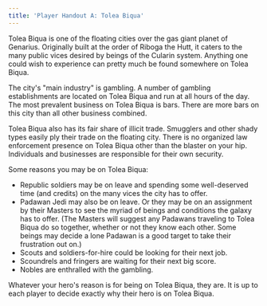 ```yaml
---
title: 'Player Handout A: Tolea Biqua'
---
```


Tolea Biqua is one of the floating cities over the gas giant planet of Genarius. Originally built at the order of Riboga the Hutt, it caters to the many public vices desired by beings of the Cularin system. Anything one could wish to experience can pretty much be found somewhere on Tolea Biqua.

The city's "main industry" is gambling. A number of gambling establishments are located on Tolea Biqua and run at all hours of the day. The most prevalent business on Tolea Biqua is bars. There are more bars on this city than all other business combined.

Tolea Biqua also has its fair share of illicit trade. Smugglers and other shady types easily ply their trade on the floating city.
There is no organized law enforcement presence on Tolea Biqua other than the blaster on your hip. Individuals and businesses are responsible for their own security.

Some reasons you may be on Tolea Biqua:

- Republic soldiers may be on leave and spending some well-deserved time (and credits) on the many vices the city has to offer.
- Padawan Jedi may also be on leave. Or they may be on an assignment by their Masters to see the myriad of beings and conditions the galaxy has to offer. (The Masters will suggest any Padawans traveling to Tolea Biqua do so together, whether or not they know each other. Some beings may decide a lone Padawan is a good target to take their frustration out on.)
- Scouts and soldiers-for-hire could be looking for their next job.
- Scoundrels and fringers are waiting for their next big score.
- Nobles are enthralled with the gambling.

Whatever your hero's reason is for being on Tolea Biqua, they are. It is up to each player to decide exactly why their hero is on Tolea Biqua.

